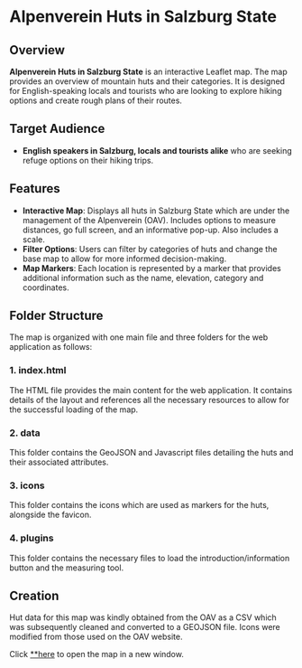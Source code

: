 # Alpenverein Huts in Salzburg State

## Overview
**Alpenverein Huts in Salzburg State** is an interactive Leaflet map. The map provides an overview of mountain huts and their categories. It is designed for English-speaking locals and tourists who are looking to explore hiking options and create rough plans of their routes.

## Target Audience
- **English speakers in Salzburg, locals and tourists alike** who are seeking refuge options on their hiking trips.

## Features
- **Interactive Map**: Displays all huts in Salzburg State which are under the management of the Alpenverein (OAV). Includes options to measure distances, go full screen, and an informative pop-up. Also includes a scale.
- **Filter Options**: Users can filter by categories of huts and change the base map to allow for more informed decision-making.
- **Map Markers**: Each location is represented by a marker that provides additional information such as the name, elevation, category and coordinates.

## Folder Structure
The map is organized with one main file and three folders for the web application as follows:

### 1. **index.html**
The HTML file provides the main content for the web application. It contains details of the layout and references all the necessary resources to allow for the successful loading of the map.

### 2. **data**
This folder contains the GeoJSON and Javascript files detailing the huts and their associated attributes.

### 3. **icons**
This folder contains the icons which are used as markers for the huts, alongside the favicon.

### 4. **plugins**
This folder contains the necessary files to load the introduction/information button and the measuring tool.

## Creation
Hut data for this map was kindly obtained from the OAV as a CSV which was subsequently cleaned and converted to a GEOJSON file. Icons were modified from those used on the OAV website.


Click [**here](https://maria-anna-gis.github.io/salz-huts/) to open the map in a new window.

